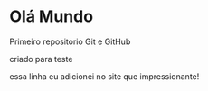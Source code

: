 # Olá Mundo
 Primeiro repositorio Git e GitHub

 criado para teste
 
essa linha eu adicionei no site que impressionante!
